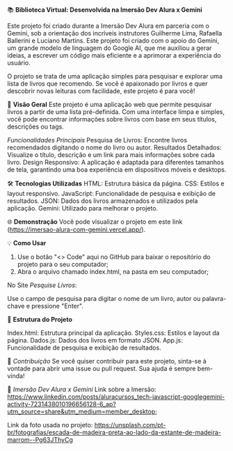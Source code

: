📚 **Biblioteca Virtual: Desenvolvida na Imersão Dev Alura x Gemini**




Este projeto foi criado durante a Imersão Dev Alura em parceria com o Gemini, sob a orientação dos incríveis instrutores Guilherme Lima, Rafaella Ballerini e Luciano Martins. 
Este projeto foi criado com o apoio do Gemini, um grande modelo de linguagem do Google AI, que me auxiliou a gerar ideias, a escrever um código mais eficiente e a aprimorar a experiência do usuário.




O projeto se trata de uma aplicação simples para pesquisar e explorar uma lista de livros que recomendo. Se você é apaixonado por livros e quer descobrir novas leituras com facilidade, este projeto é para você!





🚀 **Visão Geral**
Este projeto é uma aplicação web que permite pesquisar livros a partir de uma lista pré-definida. Com uma interface limpa e simples, você pode encontrar informações sobre livros com base em seus títulos, descrições ou tags.




*Funcionalidades Principais*
Pesquisa de Livros: Encontre livros recomendados digitando o nome do livro ou autor.
Resultados Detalhados: Visualize o título, descrição e um link para mais informações sobre cada livro.
Design Responsivo: A aplicação é adaptada para diferentes tamanhos de tela, garantindo uma boa experiência em dispositivos móveis e desktops.





🛠️ **Tecnologias Utilizadas**
HTML: Estrutura básica da página.
CSS: Estilos e layout responsivo.
JavaScript: Funcionalidade de pesquisa e exibição de resultados.
JSON: Dados dos livros armazenados e utilizados pela aplicação.
Gemini: Utilizado para melhorar o projeto.




🌐 **Demonstração**
Você pode visualizar o projeto em este link (https://imersao-alura-com-gemini.vercel.app/).





💡 **Como Usar**

1. Use o botão "<> Code" aqui no GitHub para baixar o repositório do projeto para o seu computador;
2. Abra o arquivo chamado index.html, na pasta em seu computador;

No Site *Pesquise Livros*:

Use o campo de pesquisa para digitar o nome de um livro, autor ou palavra-chave e pressione "Enter".




📁 **Estrutura do Projeto**

Index.html: Estrutura principal da aplicação.
Styles.css: Estilos e layout da página.
Dados.js: Dados dos livros em formato JSON.
App.js: Funcionalidade de pesquisa e exibição de resultados.


🤖 *Contribuição*
Se você quiser contribuir para este projeto, sinta-se à vontade para abrir uma issue ou pull request. Sua ajuda é sempre bem-vinda!





📄 *Imersão Dev Alura x Gemini*
Link sobre a Imersão: https://www.linkedin.com/posts/aluracursos_tech-javascript-googlegemini-activity-7231438010196656128-6_ap?utm_source=share&utm_medium=member_desktop;

Link da foto usada no projeto: https://unsplash.com/pt-br/fotografias/escada-de-madeira-preta-ao-lado-da-estante-de-madeira-marrom--Pg63JThyCg

